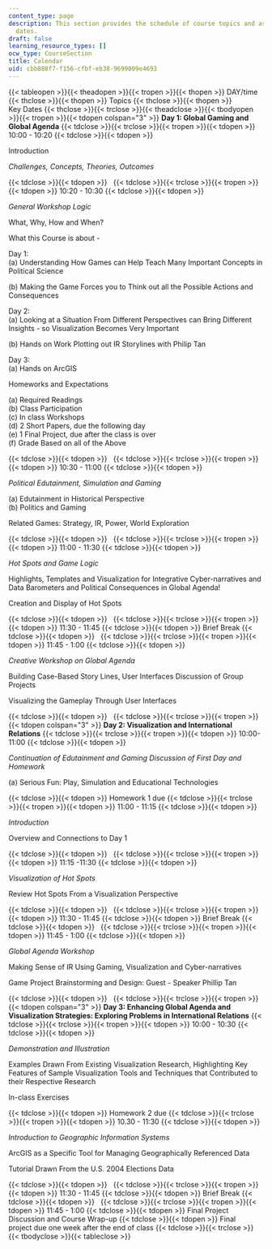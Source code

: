 ```yaml
---
content_type: page
description: This section provides the schedule of course topics and assignment due
  dates.
draft: false
learning_resource_types: []
ocw_type: CourseSection
title: Calendar
uid: cbb888f7-f156-cfbf-eb38-9699009e4693
---
```

{{< tableopen >}}{{< theadopen >}}{{< tropen >}}{{< thopen >}}
DAY/time
{{< thclose >}}{{< thopen >}}
Topics
{{< thclose >}}{{< thopen >}}
Key Dates
{{< thclose >}}{{< trclose >}}{{< theadclose >}}{{< tbodyopen >}}{{< tropen >}}{{< tdopen colspan="3" >}}
**Day 1: Global Gaming and Global Agenda**
{{< tdclose >}}{{< trclose >}}{{< tropen >}}{{< tdopen >}}
10:00 - 10:20
{{< tdclose >}}{{< tdopen >}}

Introduction

*Challenges, Concepts, Theories, Outcomes*

{{< tdclose >}}{{< tdopen >}}
 
{{< tdclose >}}{{< trclose >}}{{< tropen >}}{{< tdopen >}}
10:20 - 10:30
{{< tdclose >}}{{< tdopen >}}

*General Workshop Logic*

What, Why, How and When?

What this Course is about -

Day 1:   
(a) Understanding How Games can Help Teach Many Important Concepts in Political Science

(b) Making the Game Forces you to Think out all the Possible Actions and Consequences

Day 2:   
(a) Looking at a Situation From Different Perspectives can Bring Different Insights - so Visualization Becomes Very Important

(b) Hands on Work Plotting out IR Storylines with Philip Tan

Day 3:   
(a) Hands on ArcGIS

Homeworks and Expectations

(a) Required Readings   
(b) Class Participation   
(c) In class Workshops   
(d) 2 Short Papers, due the following day   
(e) 1 Final Project, due after the class is over   
(f) Grade Based on all of the Above

{{< tdclose >}}{{< tdopen >}}
 
{{< tdclose >}}{{< trclose >}}{{< tropen >}}{{< tdopen >}}
10:30 - 11:00
{{< tdclose >}}{{< tdopen >}}

*Political Edutainment, Simulation and Gaming*

(a) Edutainment in Historical Perspective   
(b) Politics and Gaming

Related Games: Strategy, IR, Power, World Exploration

{{< tdclose >}}{{< tdopen >}}
 
{{< tdclose >}}{{< trclose >}}{{< tropen >}}{{< tdopen >}}
11:00 - 11:30
{{< tdclose >}}{{< tdopen >}}

*Hot Spots and Game Logic*

Highlights, Templates and Visualization for Integrative Cyber-narratives and Data Barometers and Political Consequences in Global Agenda!

Creation and Display of Hot Spots

{{< tdclose >}}{{< tdopen >}}
 
{{< tdclose >}}{{< trclose >}}{{< tropen >}}{{< tdopen >}}
11:30 - 11:45
{{< tdclose >}}{{< tdopen >}}
Brief Break
{{< tdclose >}}{{< tdopen >}}
 
{{< tdclose >}}{{< trclose >}}{{< tropen >}}{{< tdopen >}}
11:45 - 1:00
{{< tdclose >}}{{< tdopen >}}

*Creative Workshop on Global Agenda*

Building Case-Based Story Lines, User Interfaces Discussion of Group Projects

Visualizing the Gameplay Through User Interfaces

{{< tdclose >}}{{< tdopen >}}
 
{{< tdclose >}}{{< trclose >}}{{< tropen >}}{{< tdopen colspan="3" >}}
**Day 2: Visualization and International Relations**
{{< tdclose >}}{{< trclose >}}{{< tropen >}}{{< tdopen >}}
10:00- 11:00
{{< tdclose >}}{{< tdopen >}}

*Continuation of Edutainment and Gaming Discussion of First Day and Homework* 

(a) Serious Fun: Play, Simulation and Educational Technologies

{{< tdclose >}}{{< tdopen >}}
Homework 1 due
{{< tdclose >}}{{< trclose >}}{{< tropen >}}{{< tdopen >}}
11:00 - 11:15
{{< tdclose >}}{{< tdopen >}}

*Introduction*

Overview and Connections to Day 1

{{< tdclose >}}{{< tdopen >}}
 
{{< tdclose >}}{{< trclose >}}{{< tropen >}}{{< tdopen >}}
11:15 -11:30
{{< tdclose >}}{{< tdopen >}}

*Visualization of Hot Spots*

Review Hot Spots From a Visualization Perspective

{{< tdclose >}}{{< tdopen >}}
 
{{< tdclose >}}{{< trclose >}}{{< tropen >}}{{< tdopen >}}
11:30 - 11:45
{{< tdclose >}}{{< tdopen >}}
Brief Break
{{< tdclose >}}{{< tdopen >}}
 
{{< tdclose >}}{{< trclose >}}{{< tropen >}}{{< tdopen >}}
11:45 - 1:00
{{< tdclose >}}{{< tdopen >}}

*Global Agenda Workshop*

Making Sense of IR Using Gaming, Visualization and Cyber-narratives

Game Project Brainstorming and Design: Guest - Speaker Phillip Tan

{{< tdclose >}}{{< tdopen >}}
 
{{< tdclose >}}{{< trclose >}}{{< tropen >}}{{< tdopen colspan="3" >}}
**Day 3: Enhancing Global Agenda and Visualization Strategies: Exploring Problems in International Relations**
{{< tdclose >}}{{< trclose >}}{{< tropen >}}{{< tdopen >}}
10:00 - 10:30
{{< tdclose >}}{{< tdopen >}}

*Demonstration and Illustration* 

Examples Drawn From Existing Visualization Research, Highlighting Key Features of Sample Visualization Tools and Techniques that Contributed to their Respective Research

In-class Exercises

{{< tdclose >}}{{< tdopen >}}
Homework 2 due
{{< tdclose >}}{{< trclose >}}{{< tropen >}}{{< tdopen >}}
10.30 - 11:30
{{< tdclose >}}{{< tdopen >}}

*Introduction to Geographic Information Systems*

ArcGIS as a Specific Tool for Managing Geographically Referenced Data

Tutorial Drawn From the U.S. 2004 Elections Data

{{< tdclose >}}{{< tdopen >}}
 
{{< tdclose >}}{{< trclose >}}{{< tropen >}}{{< tdopen >}}
11:30 - 11:45
{{< tdclose >}}{{< tdopen >}}
Brief Break
{{< tdclose >}}{{< tdopen >}}
 
{{< tdclose >}}{{< trclose >}}{{< tropen >}}{{< tdopen >}}
11:45 - 1:00
{{< tdclose >}}{{< tdopen >}}
Final Project Discussion and Course Wrap-up
{{< tdclose >}}{{< tdopen >}}
Final project due one week after the end of class
{{< tdclose >}}{{< trclose >}}{{< tbodyclose >}}{{< tableclose >}}